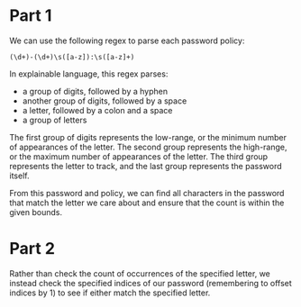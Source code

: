 # Part 1

We can use the following regex to parse each password policy:

```
(\d+)-(\d+)\s([a-z]):\s([a-z]+)
```

In explainable language, this regex parses:

* a group of digits, followed by a hyphen
* another group of digits, followed by a space
* a letter, followed by a colon and a space
* a group of letters

The first group of digits represents the low-range, or the minimum number of
appearances of the letter. The second group represents the high-range, or the
maximum number of appearances of the letter. The third group represents the
letter to track, and the last group represents the password itself.

From this password and policy, we can find all characters in the password that
match the letter we care about and ensure that the count is within the given
bounds.

# Part 2

Rather than check the count of occurrences of the specified letter, we instead
check the specified indices of our password (remembering to offset indices by 1)
to see if either match the specified letter.

